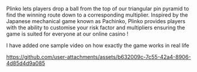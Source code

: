 Plinko lets players drop a ball from the top of our triangular pin pyramid to find the winning route down to a corresponding multiplier. Inspired by the Japanese mechanical game known as Pachinko, Plinko provides players with the ability to customise your risk factor and multipliers ensuring the game is suited for everyone at our online casino !

I have added one sample video on how exactly the game works in real life


https://github.com/user-attachments/assets/b632009c-7c55-42a4-8906-4d85d4d9a085


